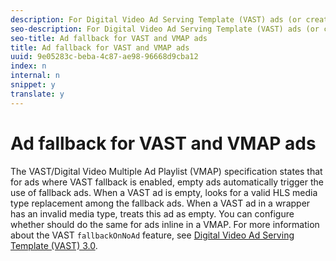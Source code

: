 ```yaml
---
description: For Digital Video Ad Serving Template (VAST) ads (or creatives) that have the fallback rule enabled, treats an ad with an invalid media type as an empty ad and attempts to use fallback ads in its place. You can configure some aspects of fallback behavior.
seo-description: For Digital Video Ad Serving Template (VAST) ads (or creatives) that have the fallback rule enabled, treats an ad with an invalid media type as an empty ad and attempts to use fallback ads in its place. You can configure some aspects of fallback behavior.
seo-title: Ad fallback for VAST and VMAP ads
title: Ad fallback for VAST and VMAP ads
uuid: 9e05283c-beba-4c87-ae98-96668d9cba12
index: n
internal: n
snippet: y
translate: y
---
```


# Ad fallback for VAST and VMAP ads

The VAST/Digital Video Multiple Ad Playlist (VMAP) specification states that for ads where VAST fallback is enabled, empty ads automatically trigger the use of fallback ads. When a VAST ad is empty,  <!-- PH element: phrases/primetime-sdk-name --> looks for a valid HLS media type replacement among the fallback ads. When a VAST ad in a wrapper has an invalid media type, <!-- PH element: phrases/primetime-sdk-name --> treats this ad as empty. You can configure whether <!-- PH element: phrases/primetime-sdk-name --> should do the same for ads inline in a VMAP. For more information about the VAST `fallbackOnNoAd` feature, see [Digital Video Ad Serving Template (VAST) 3.0](http://www.iab.net/guidelines/508676/digitalvideo/vsuite/vast). 

